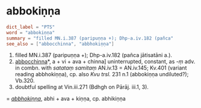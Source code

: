 # abbokiṇṇa

``` toml
dict_label = "PTS"
word = "abbokiṇṇa"
summary = "filled MN.i.387 (paripuṇṇa +); Dhp-a.iv.182 (pañca"
see_also = ["abbocchinna", "abbhokiṇṇa"]
```

1. filled MN.i.387 (paripuṇṇa \+); Dhp\-a.iv.182 (pañca jātisatāni a.).
2. [abbocchinna](abbocchinna.md)*, a \+ vi \+ ava \+ chinna] uninterrupted, constant, as *\-ṃ* adv. in combn. with *satataṃ samitaṃ* AN.iv.13 = AN.iv.145; Kv.401 (variant reading abbhokiṇṇa), cp. also *Kvu trsl.* 231 n.1 (abbokiṇṇa undiluted?); Vb.320.
3. doubtful spelling at Vin.iii.271 (Bdhgh on Pārāj. iii.1, 3).

= *[abbhokiṇṇa](abbhokiṇṇa.md)*, abhi \+ ava \+ kiṇṇa, cp. abhikiṇṇa

